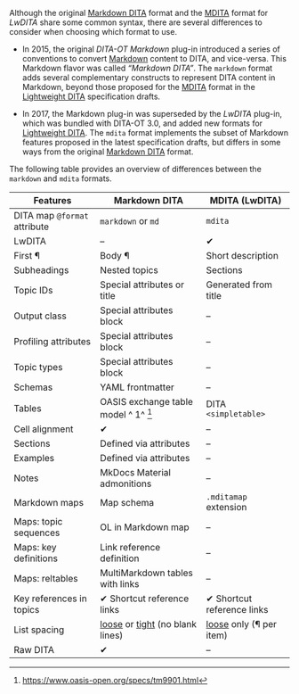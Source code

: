 Although the original [Markdown DITA](./Markdown-DITA-syntax.md) format and the [MDITA](./MDITA-syntax.md) format for _LwDITA_ share some common syntax, there are several differences to consider when choosing which format to use.

<!-- Re-use short descriptions from syntax topics -->

- In 2015, the original _DITA-OT Markdown_ plug-in introduced a series of conventions to convert [Markdown] content to DITA, and vice-versa. This Markdown flavor was called _“Markdown DITA”_. The `markdown` format adds several complementary constructs to represent DITA content in Markdown, beyond those proposed for the [MDITA](./MDITA-syntax.md) format in the [Lightweight DITA][LwDITA] specification drafts.

- In 2017, the Markdown plug-in was superseded by the _LwDITA_ plug-in, which was bundled with DITA-OT 3.0, and added new formats for [Lightweight DITA][LwDITA]. The `mdita` format implements the subset of Markdown features proposed in the latest specification drafts, but differs in some ways from the original [Markdown DITA](./Markdown-DITA-syntax.md) format.

The following table provides an overview of differences between the `markdown` and `mdita` formats.

| Features                     | Markdown DITA                        | MDITA (LwDITA)              |
| ---------------------------- | ------------------------------------ | --------------------------- |
| DITA map `@format` attribute | `markdown` or `md`                   | `mdita`                     |
| LwDITA                       | –                                    | ✔                          |
| First ¶                      | Body ¶                               | Short description           |
| Subheadings                  | Nested topics                        | Sections                    |
| Topic IDs                    | Special attributes or title          | Generated from title        |
| Output class                 | Special attributes block             | –                           |
| Profiling attributes         | Special attributes block             | –                           |
| Topic types                  | Special attributes block             | –                           |
| Schemas                      | YAML frontmatter                     | –                           |
| Tables                       | OASIS exchange table model ^ 1^ [^1] | DITA `<simpletable>`        |
| Cell alignment               | ✔                                   | –                           |
| Sections                     | Defined via attributes               | –                           |
| Examples                     | Defined via attributes               | –                           |
| Notes                        | MkDocs Material admonitions          | –                           |
| Markdown maps                | Map schema                           | `.mditamap` extension       |
| Maps: topic sequences        | OL in Markdown map                   | –                           |
| Maps: key definitions        | Link reference definition            | –                           |
| Maps: reltables              | MultiMarkdown tables with links      | –                           |
| Key references in topics     | ✔ Shortcut reference links          | ✔ Shortcut reference links |
| List spacing                 | [loose] or [tight] (no blank lines)  | [loose] only (¶ per item)   |
| Raw DITA                     | ✔                                   | –                           |

[Markdown]: https://daringfireball.net/projects/markdown/
[LwDITA]: https://docs.oasis-open.org/dita/LwDITA/v1.0/cn01/
[loose]: https://spec.commonmark.org/0.30/#loose
[tight]: https://spec.commonmark.org/0.30/#tight

[^1]: <https://www.oasis-open.org/specs/tm9901.html>

